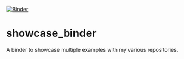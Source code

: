 [![Binder](https://mybinder.org/badge_logo.svg)](https://mybinder.org/v2/gh/eribean/showcase_binder/main?labpath=notebooks)

# showcase_binder
A binder to showcase multiple examples with my various repositories.

